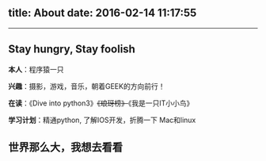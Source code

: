 title: About
date: 2016-02-14 11:17:55
---
<style type="text/css">
	strong a {
		color: #747474;
	}
	.player {
		text-align: center;
		margin: .5em auto 0;
		width: 100%;
		max-width: 22em;
	}
	.player br {
		display: none;
	}
	.sign {
		text-align: right;
		font-style: italic;
	}
	#ds-recent-visitors {
		margin: 0;
		padding: 0;
	}
	#ds-recent-visitors div img {
		display: inline-block !important;
		width: 56px !important;
		height: 56px !important;
		border-radius: 50%;
		border: 1px solid #ddd;
		padding: 2px;
	}
	.article-entry img:first-child {
		display: block;
	}
	.article-entry span {
		font-family: Arial;
	}
	#ds-hot-posts {
		display: none;
	}
</style>

---
## Stay hungry, Stay foolish

**本人**：程序猿一只

**兴趣**：摄影，游戏，音乐，朝着GEEK的方向前行！

**在读**：《Dive into python3》~~《琅玡榜》~~《我是一只IT小小鸟》

**学习计划**：精通python, 了解IOS开发，折腾一下 Mac和linux

## 世界那么大，我想去看看
